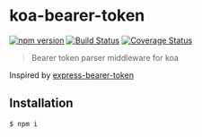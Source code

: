 # koa-bearer-token

[![npm version](https://badge.fury.io/js/koa-bearer-token.svg)](https://npmjs.org/package/koa-bearer-token)
[![Build Status](https://github.com/chentsulin/koa-bearer-token/workflows/CI/badge.svg?branch=master)](https://github.com/chentsulin/koa-bearer-token/actions?query=branch%3Amaster)
[![Coverage Status](https://coveralls.io/repos/github/chentsulin/koa-bearer-token/badge.svg?branch=master)](https://coveralls.io/r/chentsulin/koa-bearer-token?branch=master)

> Bearer token parser middleware for koa

Inspired by [express-bearer-token](https://www.npmjs.com/package/express-bearer-token)

## Installation

```sh
$ npm i